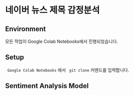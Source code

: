 # 네이버 뉴스 제목 감정분석

## Environment
모든 작업이 Google Colab Notebooks에서 진행되었습니다.

## Setup
<code> Google Colab Notebooks</code> 에서 <code> git clone</code> 커맨드를 입력합니다.


## Sentiment Analysis Model

